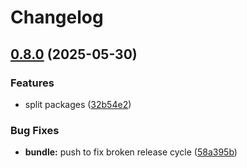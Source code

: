 # Changelog

## [0.8.0](https://github.com/omilli/hellajs/compare/@hellajs/resource-v0.7.8...@hellajs/resource-v0.8.0) (2025-05-30)


### Features

* split packages ([32b54e2](https://github.com/omilli/hellajs/commit/32b54e20939703b83a0359518acf2abe3b7a5a7e))


### Bug Fixes

* **bundle:** push to fix broken release cycle ([58a395b](https://github.com/omilli/hellajs/commit/58a395b6a3d06df6698060b9100d4c902c484208))

